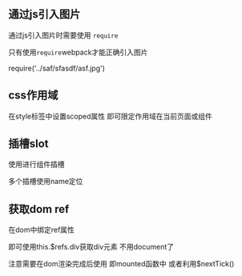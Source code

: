 通过js引入图片
-------

通过js引入图片时需要使用 `require`

只有使用`require`webpack才能正确引入图片

require('../saf/sfasdf/asf.jpg')

css作用域
---------
在style标签中设置scoped属性 即可限定作用域在当前页面或组件

<style scoped></style>


插槽slot
---------
使用<slot></slot>进行组件插槽

多个插槽使用name定位

<slot name='a'><slot>

<span slot='a'></span>

获取dom ref
-------------
在dom中绑定ref属性

<div ref='div'></div>

即可使用this.$refs.div获取div元素 不用document了

注意需要在dom渲染完成后使用 即mounted函数中 或者利用$nextTick()